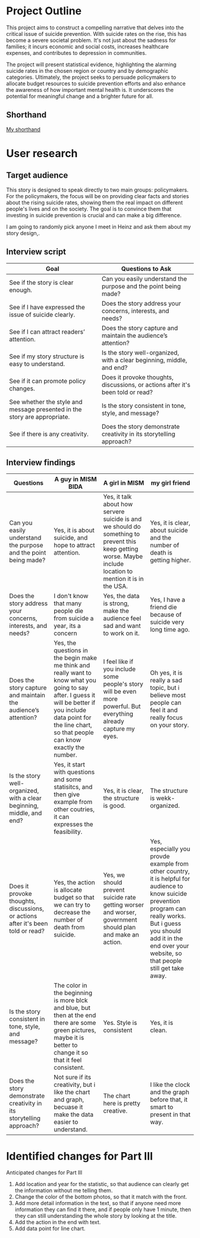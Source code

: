 
# Project Outline

This project aims to construct a compelling narrative that delves into the critical issue of suicide prevention. With suicide rates on the rise, this has become a severe societal problem. It's not just about the sadness for families; it incurs economic and social costs, increases healthcare expenses, and contributes to depression in communities.

The project will present statistical evidence, highlighting the alarming suicide rates in the chosen region or country and by demographic categories. Ultimately, the project seeks to persuade policymakers to allocate budget resources to suicide prevention efforts and also enhance the awareness of how important mental health is. It underscores the potential for meaningful change and a brighter future for all.


## Shorthand
[My shorthand](https://carnegiemellon.shorthandstories.com/suicide_prevention/index.html)

# User research 

## Target audience

This story is designed to speak directly to two main groups: policymakers. For the policymakers, the focus will be on providing clear facts and stories about the rising suicide rates, showing them the real impact on different people's lives and on the society. The goal is to convince them that investing in suicide prevention is crucial and can make a big difference.

I am going to randomly pick anyone I meet in Heinz and ask them about my story design,.


## Interview script

| Goal                                                                      | Questions to Ask                                                                     |
|---------------------------------------------------------------------------|--------------------------------------------------------------------------------------|
| See if the story is clear enough.                                         | Can you easily understand the purpose and the point being made?                      |
| See if I have expressed the issue of suicide clearly.                     | Does the story address your concerns, interests, and needs?                          |
| See if I can attract readers’ attention.                                  | Does the story capture and maintain the audience’s attention?                        |
| See if my story structure is easy to understand.                          | Is the story well-organized, with a clear beginning, middle, and end?                |
| See if it can promote policy changes.                                     | Does it provoke thoughts, discussions, or actions after it's been told or read?      |     
| See whether the style and message presented in the story are appropriate. | Is the story consistent in tone, style, and message?                                 |
| See if there is any creativity.                                           | Does the story demonstrate creativity in its storytelling approach?                  |



## Interview findings

| Questions | A guy in MISM BIDA  | A girl in MISM | my girl friend |
|-----------|---------------------|----------------|-------------|
| Can you easily understand the purpose and the point being made? | Yes, it is about suicide, and hope to attract attention. | Yes, it talk about how servere suicide is and we should do something to prevent this keep getting worse. Maybe include location to mention it is in the USA.   | Yes, it is clear, about suicide and the number of death is getting higher. |
| Does the story address your concerns, interests, and needs?   | I don't know that many people die from suicide a year, its a concern           | Yes, the data is strong, make the audience feel sad and want to work on it. | Yes, I have a friend die because of suicide very long time ago.|
| Does the story capture and maintain the audience’s attention?   | Yes, the questions in the begin make me think and really want to know what you going to say after. I guess it will be better if you include data point for the line chart, so that people can know exactly the number.   | I feel like if you include some people's story will be even more powerful. But everything already capture my eyes.   | Oh yes, it is really a sad topic, but i believe most people can feel it and really focus on your story.|
| Is the story well-organized, with a clear beginning, middle, and end? | Yes, it start with questions and some statisitcs, and then give example from other coutries, it can expresses the feasibility.  | Yes, it is clear, the structure is good.    | The structure is wekk-organized.                                  |                                              |
| Does it provoke thoughts, discussions, or actions after it's been told or read? | Yes, the action is allocate budget so that we can try to decrease the number of death from suicide.       | Yes, we should prevent suicide rate getting worser and worser, government should plan and make an action.      | Yes, especially you provde example from other country, it is helpful for audience to know suicide prevention program can really works. But i guess you should add it in the end over your website, so that people still get take away.|
| Is the story consistent in tone, style, and message?      | The color in the beginning is more blck and blue, but then at the end there are some green pictures, maybe it is better to change it so that it feel consistent.  | Yes. Style is consistent      | Yes, it is clean.     |
| Does the story demonstrate creativity in its storytelling approach?             | Not sure if its creativity, but i like the chart and graph, becuase it make the data easier to understand.          | The chart here is pretty creative.     | I like the clock and the graph before that, it smart to present in that way.                                                                                     |

# Identified changes for Part III

Anticipated changes for Part III
1. Add location and year for the statistic, so that audience can clearly get the information without me telling them.
2. Change the color of the bottom photos, so that it match with the front.
3. Add more detail information in the text, so that if anyone need more information they can find it there, and if people only have 1 minute, then they can still understanding the whole story by looking at the title.
4. Add the action in the end with text.
5. Add data point for line chart.


